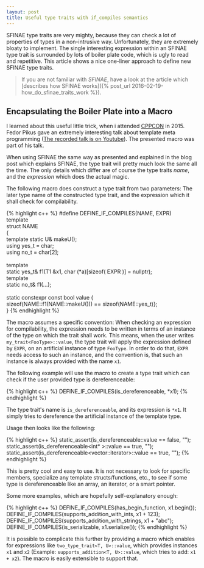```yaml
---
layout: post
title: Useful type traits with if_compiles semantics
---
```


SFINAE type traits are very mighty, because they can check a lot of properties of types in a non-intrusive way.
Unfortunately, they are extremely bloaty to implement.
The single interesting expression within an SFINAE type trait is surrounded by lots of boiler plate code, which is ugly to read and repetitive.
This article shows a nice one-liner approach to define new SFINAE type traits.

> If you are not familiar with *SFINAE*, have a look at the article which [describes how SFINAE works]({% post_url 2016-02-19-how_do_sfinae_traits_work %}).

## Encapsulating the Boiler Plate into a Macro

I learned about this useful little trick, when i attended [CPPCON](http://cppcon.org) in 2015.
Fedor Pikus gave an extremely interesting talk about template meta programming ([The recorded talk is on Youtube](https://youtu.be/CZi6QqZSbFg)). 
The presented macro was part of his talk.

When using SFINAE the same way as presented and explained in the blog post which explains SFINAE, the type trait will pretty much look the same all the time.
The only details which differ are of course the type traits *name*, and the *expression* which does the actual magic.

The following macro does construct a type trait from two parameters:
The later type name of the constructed type trait, and the expression which it shall check for compilability.

{% highlight c++ %}
#define DEFINE_IF_COMPILES(NAME, EXPR) \
    template <typename U1> \
    struct NAME \
    { \
        template <typename U> static U& makeU(); \
        using yes_t = char; \
        using no_t  = char[2]; \
        \
        template <typename T1> \
        static yes_t& f1(T1 &x1, char (*a)[sizeof( EXPR )] = nullptr); \
        template <typename T1> \
        static no_t&  f1(...); \
        \
        static constexpr const bool value { \
            sizeof(NAME::f1<U1>(NAME::makeU<U1>())) == sizeof(NAME::yes_t)}; \
    }
{% endhighlight %}

The macro assumes a specific convention:
When checking an expression for compilability, the expression needs to be written in terms of an instance of the type on which the trait shall work.
This means, when the user writes `my_trait<FooType>::value`, the type trait will apply the expression defined by `EXPR`, on an artificial instance of type `FooType`.
In order to do that, `EXPR` needs access to such an instance, and the convention is, that such an instance is always provided with the name `x1`.

The following example will use the macro to create a type trait which can check if the user provided type is dereferenceable:

{% highlight c++ %}
DEFINE_IF_COMPILES(is_dereferenceable, *x1);
{% endhighlight %}

The type trait's name is `is_dereferenceable`, and its expression is `*x1`.
It simply tries to dereference the artificial instance of the template type.

Usage then looks like the following:

{% highlight c++ %}
static_assert(is_dereferenceable<int                  >::value == false, "");
static_assert(is_dereferenceable<int*                 >::value == true,  "");
static_assert(is_dereferenceable<vector<int>::iterator>::value == true,  "");
{% endhighlight %}

This is pretty cool and easy to use.
It is not necessary to look for specific members, specialize any template structs/functions, etc., to see if some type is dereferenceable like an array, an iterator, or a smart pointer.

Some more examples, which are hopefully self-explanatory enough:

{% highlight c++ %}
DEFINE_IF_COMPILES(has_begin_function,             x1.begin());
DEFINE_IF_COMPILES(supports_addition_with_ints,    x1 + 123);
DEFINE_IF_COMPILES(supports_addition_with_strings, x1 + "abc");
DEFINE_IF_COMPILES(is_serializable,                x1.serialize());
{% endhighlight %}

It is possible to complicate this further by providing a macro which enables for expressions like `two_type_trait<T, U>::value`, which provides instances `x1` and `x2` (Example: `supports_addition<T, U>::value`, which tries to add: `x1 + x2`).
The macro is easily extensible to support that.

